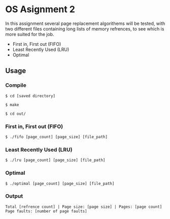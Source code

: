 # OS Asignment 2

In this assignment several page replacement algorithems will be tested, with two different files containing long lists of memory refrences, to see which is more suited for the job.

* First in, First out (FIFO)
* Least Recently Used (LRU)
* Optimal

## Usage

### Compile

    $ cd [saved directory]

    $ make

    $ cd out/

### First in, First out (FIFO)

    $ ./fifo [page_count] [page_size] [file_path]

### Least Recently Used (LRU)

    $ ./lru [page_count] [page_size] [file_path]

### Optimal

    $ ./optimal [page_count] [page_size] [file_path]

### Output

    Total [refrence count] | Page size: [page size] | Pages: [page count]
    Page faults: [number of page faults]
